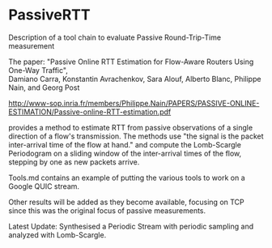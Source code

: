 # PassiveRTT
Description of a tool chain to evaluate Passive Round-Trip-Time measurement

The paper:
"Passive Online RTT Estimation
for Flow-Aware Routers Using One-Way Traffic",  
Damiano Carra, Konstantin Avrachenkov, Sara Alouf,
Alberto Blanc, Philippe Nain, and Georg Post

http://www-sop.inria.fr/members/Philippe.Nain/PAPERS/PASSIVE-ONLINE-ESTIMATION/Passive-online-RTT-estimation.pdf

provides a method to estimate RTT from passive observations of a 
single direction of a flow's transmission.  The methods use
"the signal is the packet inter-arrival time of the flow at hand."
and compute the Lomb-Scargle Periodogram on a sliding window of 
the inter-arrival times of the flow, stepping by one as new packets arrive.

Tools.md contains an example of putting the various tools to work
on a Google QUIC stream.

Other results will be added as they become available, focusing on TCP since this was the original focus of passive measurements.

Latest Update: Synthesised a Periodic Stream with periodic sampling and analyzed with Lomb-Scargle.
